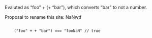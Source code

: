 Evaluted as “foo” + (+ “bar”), which converts “bar” to not a number.

Proposal to rename this site: NaNwtf

<code>
    ("foo" + + "bar") === "fooNaN" // true
</code>    